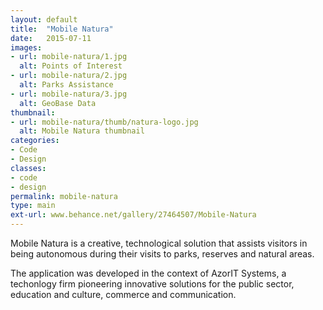 ```yaml
---
layout: default
title:  "Mobile Natura"
date:   2015-07-11
images: 
- url: mobile-natura/1.jpg
  alt: Points of Interest
- url: mobile-natura/2.jpg
  alt: Parks Assistance
- url: mobile-natura/3.jpg
  alt: GeoBase Data
thumbnail:
- url: mobile-natura/thumb/natura-logo.jpg
  alt: Mobile Natura thumbnail
categories:
- Code
- Design
classes:
- code
- design
permalink: mobile-natura
type: main
ext-url: www.behance.net/gallery/27464507/Mobile-Natura
---
```

Mobile Natura is a creative, technological solution that assists visitors in being autonomous during their visits to parks, reserves and natural areas. 

The application was developed in the context of AzorIT Systems, a techonlogy firm pioneering innovative solutions for the public sector, education and culture, commerce and communication.